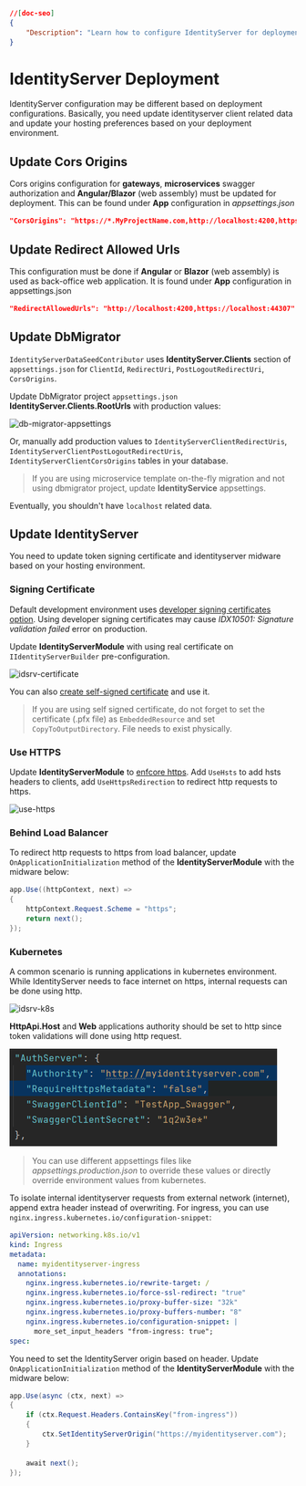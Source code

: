 ```json
//[doc-seo]
{
    "Description": "Learn how to configure IdentityServer for deployment, including CORS origins and redirect URLs, ensuring a secure and efficient setup for your applications."
}
```

# IdentityServer Deployment

IdentityServer configuration may be different based on deployment configurations. Basically, you need update identityserver client related data and update your hosting preferences based on your deployment environment.

## Update Cors Origins

Cors origins configuration for **gateways**, **microservices** swagger authorization and **Angular/Blazor** (web assembly) must be updated for deployment. This can be found under **App** configuration in *appsettings.json* 

```json
"CorsOrigins": "https://*.MyProjectName.com,http://localhost:4200,https://localhost:44307,https://localhost:44325,https://localhost:44353,https://localhost:44367,https://localhost:44388,https://localhost:44381,https://localhost:44361",
```

## Update Redirect Allowed Urls

This configuration must be done if **Angular** or **Blazor** (web assembly) is used as back-office web application. It is found under **App** configuration in appsettings.json

```json
"RedirectAllowedUrls": "http://localhost:4200,https://localhost:44307"
```

## Update DbMigrator

`IdentityServerDataSeedContributor` uses **IdentityServer.Clients** section of `appsettings.json` for `ClientId`, `RedirectUri`, `PostLogoutRedirectUri`, `CorsOrigins`.

Update DbMigrator project `appsettings.json` **IdentityServer.Clients.RootUrls** with production values:

![db-migrator-appsettings](../../../images/db-migrator-appsettings.png)

Or, manually add production values to `IdentityServerClientRedirectUris`, `IdentityServerClientPostLogoutRedirectUris`, `IdentityServerClientCorsOrigins` tables in your database.

> If you are using microservice template on-the-fly migration and not using dbmigrator project, update **IdentityService** appsettings.

Eventually, you shouldn't have `localhost` related data.

## Update IdentityServer

You need to update token signing certificate and identityserver midware based on your hosting environment.

### Signing Certificate

Default development environment uses [developer signing certificates option](https://github.com/abpframework/abp/blob/dev/modules/identityserver/src/Volo.Abp.IdentityServer.Domain/Volo/Abp/IdentityServer/AbpIdentityServerBuilderOptions.cs#L29). Using developer signing certificates may cause *IDX10501: Signature validation failed* error on production.

Update **IdentityServerModule** with using real certificate on `IIdentityServerBuilder` pre-configuration.

![idsrv-certificate](../../../images/idsrv-certificate.png)

You can also [create self-signed certificate](https://docs.abp.io/en/commercial/5.0/startup-templates/microservice/tye-integration#create-developer-certificates) and use it.

> If you are using self signed certificate, do not forget to set the certificate (.pfx file) as `EmbeddedResource` and set `CopyToOutputDirectory`. File needs to exist physically.

### Use HTTPS

Update **IdentityServerModule** to [enfcore https](https://docs.microsoft.com/en-us/aspnet/core/security/enforcing-ssl?view=aspnetcore-6.0&tabs=visual-studio). Add `UseHsts` to add hsts headers to clients, add `UseHttpsRedirection` to redirect http requests to https.

![use-https](../../../images/use-https.png)

### Behind Load Balancer

To redirect http requests to https from load balancer, update `OnApplicationInitialization` method of the **IdentityServerModule** with the midware below:

```csharp
app.Use((httpContext, next) =>
{
    httpContext.Request.Scheme = "https";
    return next();
});
```

### Kubernetes

A common scenario is running applications in kubernetes environment. While IdentityServer needs to face internet on https, internal requests can be done using http.

![idsrv-k8s](../../../images/idsrv-k8s.png)

**HttpApi.Host** and **Web** applications authority should be set to http since token validations will done using http request.

![api-resource-internal-idsrv](../../../images/api-resource-internal-idsrv.png)

> You can use different appsettings files like *appsettings.production.json* to override these values or directly override environment values from kubernetes.

To isolate internal identityserver requests from external network (internet), append extra header instead of overwriting. 
For ingress, you can use `nginx.ingress.kubernetes.io/configuration-snippet`:

```yaml
apiVersion: networking.k8s.io/v1
kind: Ingress
metadata:
  name: myidentityserver-ingress
  annotations:
    nginx.ingress.kubernetes.io/rewrite-target: /
    nginx.ingress.kubernetes.io/force-ssl-redirect: "true"
    nginx.ingress.kubernetes.io/proxy-buffer-size: "32k"
    nginx.ingress.kubernetes.io/proxy-buffers-number: "8"
    nginx.ingress.kubernetes.io/configuration-snippet: |
      more_set_input_headers "from-ingress: true";
spec:
```

You need to set the IdentityServer origin based on header. Update `OnApplicationInitialization` method of the **IdentityServerModule** with the midware below:

```csharp
app.Use(async (ctx, next) =>
{
    if (ctx.Request.Headers.ContainsKey("from-ingress"))
    {
        ctx.SetIdentityServerOrigin("https://myidentityserver.com");
    }

    await next();
});
```
